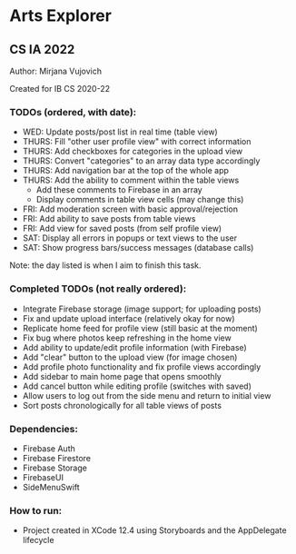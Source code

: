 # Arts Explorer
## CS IA 2022

<p>Author: Mirjana Vujovich</p>
<p>Created for IB CS 2020-22</p>

### TODOs (ordered, with date):
- WED: Update posts/post list in real time (table view)
- THURS: Fill "other user profile view" with correct information
- THURS: Add checkboxes for categories in the upload view
- THURS: Convert "categories" to an array data type accordingly
- THURS: Add navigation bar at the top of the whole app
- THURS: Add the ability to comment within the table views
    - Add these comments to Firebase in an array
    - Display comments in table view cells (may change this)
- FRI: Add moderation screen with basic approval/rejection
- FRI: Add ability to save posts from table views
- FRI: Add view for saved posts (from self profile view)
- SAT: Display all errors in popups or text views to the user
- SAT: Show progress bars/success messages (database calls)
<p>Note: the day listed is when I aim to finish this task.</p>

### Completed TODOs (not really ordered):
- Integrate Firebase storage (image support; for uploading posts)
- Fix and update upload interface (relatively okay for now)
- Replicate home feed for profile view (still basic at the moment)
- Fix bug where photos keep refreshing in the home view
- Add ability to update/edit profile information (with Firebase)
- Add "clear" button to the upload view (for image chosen)
- Add profile photo functionality and fix profile views accordingly
- Add sidebar to main home page that opens smoothly
- Add cancel button while editing profile (switches with saved)
- Allow users to log out from the side menu and return to initial view
- Sort posts chronologically for all table views of posts 

### Dependencies:
- Firebase Auth
- Firebase Firestore
- Firebase Storage
- FirebaseUI
- SideMenuSwift

### How to run:
- Project created in XCode 12.4 using Storyboards and the AppDelegate lifecycle
